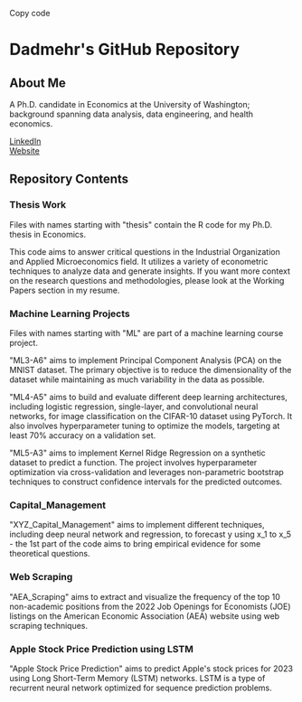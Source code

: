 Copy code
# Dadmehr's GitHub Repository

## About Me
A Ph.D. candidate in Economics at the University of Washington; background spanning data analysis, data engineering, and health economics.

[LinkedIn](https://www.linkedin.com/in/dadmehr-didgar/)  
[Website](https://www.sites.google.com/view/dadmehrdidgar)  

## Repository Contents

### Thesis Work
Files with names starting with "thesis" contain the R code for my Ph.D. thesis in Economics. 

This code aims to answer critical questions in the Industrial Organization and Applied Microeconomics field. It utilizes a variety of econometric techniques to analyze data and generate insights. If you want more context on the research questions and methodologies, please look at the Working Papers section in my resume.

### Machine Learning Projects
Files with names starting with "ML" are part of a machine learning course project.

"ML3-A6" aims to implement Principal Component Analysis (PCA) on the MNIST dataset. The primary objective is to reduce the dimensionality of the dataset while maintaining as much variability in the data as possible.

"ML4-A5" aims to build and evaluate different deep learning architectures, including logistic regression, single-layer, and convolutional neural networks, for image classification on the CIFAR-10 dataset using PyTorch. It also involves hyperparameter tuning to optimize the models, targeting at least 70% accuracy on a validation set.

"ML5-A3" aims to implement Kernel Ridge Regression on a synthetic dataset to predict a function. The project involves hyperparameter optimization via cross-validation and leverages non-parametric bootstrap techniques to construct confidence intervals for the predicted outcomes.

### Capital_Management
"XYZ_Capital_Management" aims to implement different techniques, including deep neural network and regression, to forecast y using x_1 to x_5 - the 1st part of the code aims to bring empirical evidence for some theoretical questions.


###  Web Scraping
"AEA_Scraping" aims to extract and visualize the frequency of the top 10 non-academic positions from the 2022 Job Openings for Economists (JOE) listings on the American Economic Association (AEA) website using web scraping techniques.

### Apple Stock Price Prediction using LSTM
"Apple Stock Price Prediction" aims to predict Apple's stock prices for 2023 using Long Short-Term Memory (LSTM) networks. LSTM is a type of recurrent neural network optimized for sequence prediction problems.

